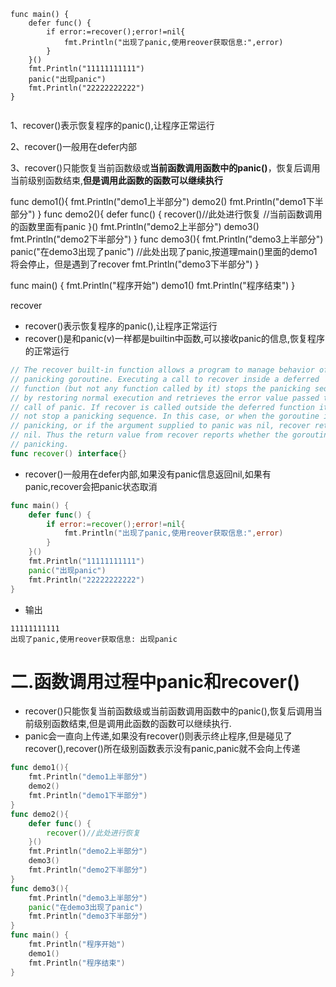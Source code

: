 ```
func main() {
	defer func() {
		if error:=recover();error!=nil{
			fmt.Println("出现了panic,使用reover获取信息:",error)
		}
	}()
	fmt.Println("11111111111")
	panic("出现panic")
	fmt.Println("22222222222")
}


```

1、recover()表示恢复程序的panic(),让程序正常运行

2、recover()一般用在defer内部

3、recover()只能恢复当前函数级或**当前函数调用函数中的panic()**，恢复后调用当前级别函数结束,**但是调用此函数的函数可以继续执行**

func demo1(){
	fmt.Println("demo1上半部分")
	demo2()
	fmt.Println("demo1下半部分")
}
func demo2(){
	defer func() {
		recover()//此处进行恢复				//当前函数调用的函数里面有panic
	}()
	fmt.Println("demo2上半部分")
	demo3()
	fmt.Println("demo2下半部分")
}
func demo3(){
	fmt.Println("demo3上半部分")
	panic("在demo3出现了panic")					//此处出现了panic,按道理main()里面的demo1将会停止，但是遇到了recover
	fmt.Println("demo3下半部分")
}

func main() {
	fmt.Println("程序开始")
	demo1()
	fmt.Println("程序结束")
}







recover

* recover()表示恢复程序的panic(),让程序正常运行
* recover()是和panic(v)一样都是builtin中函数,可以接收panic的信息,恢复程序的正常运行
```go
// The recover built-in function allows a program to manage behavior of a
// panicking goroutine. Executing a call to recover inside a deferred
// function (but not any function called by it) stops the panicking sequence
// by restoring normal execution and retrieves the error value passed to the
// call of panic. If recover is called outside the deferred function it will
// not stop a panicking sequence. In this case, or when the goroutine is not
// panicking, or if the argument supplied to panic was nil, recover returns
// nil. Thus the return value from recover reports whether the goroutine is
// panicking.
func recover() interface{}
```
* recover()一般用在defer内部,如果没有panic信息返回nil,如果有panic,recover会把panic状态取消
```go
func main() {
	defer func() {
		if error:=recover();error!=nil{
			fmt.Println("出现了panic,使用reover获取信息:",error)
		}
	}()
	fmt.Println("11111111111")
	panic("出现panic")
	fmt.Println("22222222222")
}
```

* 输出
```
11111111111
出现了panic,使用reover获取信息: 出现panic
```

# 二.函数调用过程中panic和recover()
* recover()只能恢复当前函数级或当前函数调用函数中的panic(),恢复后调用当前级别函数结束,但是调用此函数的函数可以继续执行.
* panic会一直向上传递,如果没有recover()则表示终止程序,但是碰见了recover(),recover()所在级别函数表示没有panic,panic就不会向上传递
```go
func demo1(){
	fmt.Println("demo1上半部分")
	demo2()
	fmt.Println("demo1下半部分")
}
func demo2(){
	defer func() {
		recover()//此处进行恢复
	}()
	fmt.Println("demo2上半部分")
	demo3()
	fmt.Println("demo2下半部分")
}
func demo3(){
	fmt.Println("demo3上半部分")
	panic("在demo3出现了panic")
	fmt.Println("demo3下半部分")
}
func main() {
	fmt.Println("程序开始")
	demo1()
	fmt.Println("程序结束")
}
```